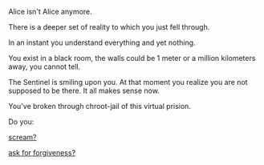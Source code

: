 Alice isn't Alice anymore.  

There is a deeper set of reality to which you just fell through.  

In an instant you understand everything and yet nothing.

You exist in a black room, the walls could be 1 meter or a million kilometers away, you cannot tell.  

The Sentinel is smiling upon you.  At that moment you realize you are not supposed to be there.   It all makes sense now.  

You've broken through chroot-jail of this virtual prision.

Do you:

[scream?](../blah-balh/blah-blah.md)

[ask for forgiveness?](https://www.youtube.com/watch?v=fGuR4GOV5L0)